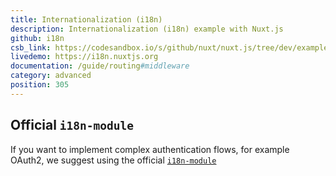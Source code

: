 ```yaml
---
title: Internationalization (i18n)
description: Internationalization (i18n) example with Nuxt.js
github: i18n
csb_link: https://codesandbox.io/s/github/nuxt/nuxt.js/tree/dev/examples/i18n
livedemo: https://i18n.nuxtjs.org
documentation: /guide/routing#middleware
category: advanced
position: 305
---
```


## Official `i18n-module`

If you want to implement complex authentication flows, for example OAuth2, we suggest using the official [`i18n-module`](https://github.com/nuxt-community/nuxt-i18n/)

<code-sandbox :src="csb_link"></code-sandbox>
